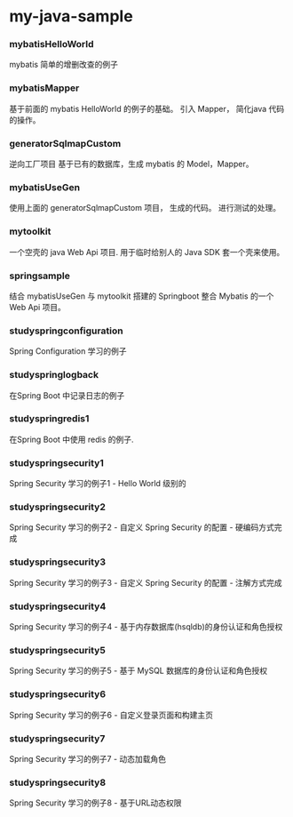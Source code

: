 # my-java-sample




### mybatisHelloWorld
mybatis 简单的增删改查的例子



### mybatisMapper
基于前面的 mybatis HelloWorld 的例子的基础。
引入 Mapper， 简化java 代码的操作。



### generatorSqlmapCustom
逆向工厂项目
基于已有的数据库，生成 mybatis 的 Model，Mapper。



### mybatisUseGen
使用上面的 generatorSqlmapCustom 项目， 生成的代码。
进行测试的处理。





### mytoolkit
一个空壳的 java Web Api 项目.
用于临时给别人的 Java SDK 套一个壳来使用。







### springsample
结合 mybatisUseGen 与 mytoolkit
搭建的 Springboot 整合 Mybatis 的一个 Web Api 项目。




### studyspringconfiguration
Spring Configuration 学习的例子 


### studyspringlogback
在Spring Boot 中记录日志的例子 



### studyspringredis1
在Spring Boot 中使用 redis 的例子.



### studyspringsecurity1
Spring Security 学习的例子1 - Hello World 级别的


### studyspringsecurity2
Spring Security 学习的例子2 - 自定义 Spring Security 的配置 - 硬编码方式完成


### studyspringsecurity3
Spring Security 学习的例子3 - 自定义 Spring Security 的配置 - 注解方式完成


### studyspringsecurity4
Spring Security 学习的例子4 - 基于内存数据库(hsqldb)的身份认证和角色授权


### studyspringsecurity5
Spring Security 学习的例子5 - 基于 MySQL 数据库的身份认证和角色授权


### studyspringsecurity6
Spring Security 学习的例子6 - 自定义登录页面和构建主页


### studyspringsecurity7
Spring Security 学习的例子7 - 动态加载角色


### studyspringsecurity8
Spring Security 学习的例子8 - 基于URL动态权限

